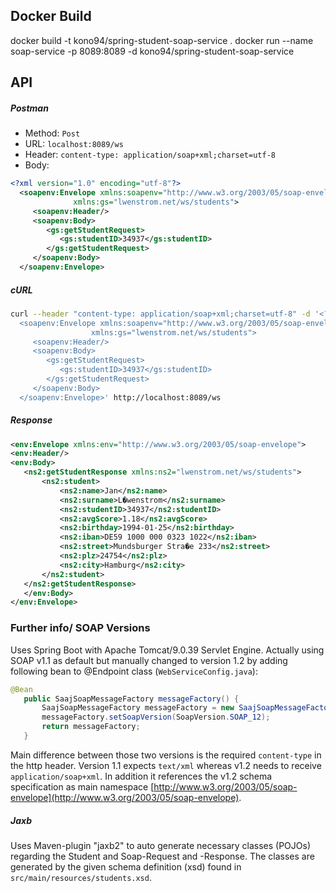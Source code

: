 ## Docker Build
docker build -t kono94/spring-student-soap-service .
docker run --name soap-service -p 8089:8089 -d  kono94/spring-student-soap-service


## API
##### Postman
* Method: `Post`
* URL: `localhost:8089/ws`
* Header: ``content-type: application/soap+xml;charset=utf-8``
* Body:
````xml
<?xml version="1.0" encoding="utf-8"?>
  <soapenv:Envelope xmlns:soapenv="http://www.w3.org/2003/05/soap-envelope"
              xmlns:gs="lwenstrom.net/ws/students">
     <soapenv:Header/>
     <soapenv:Body>
        <gs:getStudentRequest>
           <gs:studentID>34937</gs:studentID>
        </gs:getStudentRequest>
     </soapenv:Body>
  </soapenv:Envelope>
````

##### cURL
````bash
curl --header "content-type: application/soap+xml;charset=utf-8" -d '<?xml version="1.0" encoding="utf-8"?>
  <soapenv:Envelope xmlns:soapenv="http://www.w3.org/2003/05/soap-envelope"
  				  xmlns:gs="lwenstrom.net/ws/students">
     <soapenv:Header/>
     <soapenv:Body>
        <gs:getStudentRequest>
           <gs:studentID>34937</gs:studentID>
        </gs:getStudentRequest>
     </soapenv:Body>
  </soapenv:Envelope>' http://localhost:8089/ws
````
  
 
 ##### Response
 ````xml
<env:Envelope xmlns:env="http://www.w3.org/2003/05/soap-envelope">
<env:Header/>
<env:Body>
	<ns2:getStudentResponse xmlns:ns2="lwenstrom.net/ws/students">
		<ns2:student>
			<ns2:name>Jan</ns2:name>
			<ns2:surname>L�wenstrom</ns2:surname>
			<ns2:studentID>34937</ns2:studentID>
			<ns2:avgScore>1.18</ns2:avgScore>
			<ns2:birthday>1994-01-25</ns2:birthday>
			<ns2:iban>DE59 1000 000 0323 1022</ns2:iban>
			<ns2:street>Mundsburger Stra�e 233</ns2:street>
			<ns2:plz>24754</ns2:plz>
			<ns2:city>Hamburg</ns2:city>
		</ns2:student>
	</ns2:getStudentResponse>
	</env:Body>
</env:Envelope>
````
 ### Further info/ SOAP Versions
 Uses Spring Boot with Apache Tomcat/9.0.39 Servlet Engine. Actually using SOAP v1.1 as default but manually
 changed to version 1.2 by adding following bean to @Endpoint class (`WebServiceConfig.java`):
 ````java
@Bean
    public SaajSoapMessageFactory messageFactory() {
        SaajSoapMessageFactory messageFactory = new SaajSoapMessageFactory();
        messageFactory.setSoapVersion(SoapVersion.SOAP_12);
        return messageFactory;
    }
````

Main difference between those two versions is the required `content-type` in the http header.
Version 1.1 expects ``text/xml`` whereas v1.2 needs to receive ``application/soap+xml``. In addition 
it references the v1.2 schema specification as main namespace [http://www.w3.org/2003/05/soap-envelope](http://www.w3.org/2003/05/soap-envelope).

##### Jaxb
Uses Maven-plugin "jaxb2" to auto generate necessary classes (POJOs) regarding
the Student and Soap-Request and -Response. The classes are generated by the given
schema definition (xsd) found in ``src/main/resources/students.xsd``.
